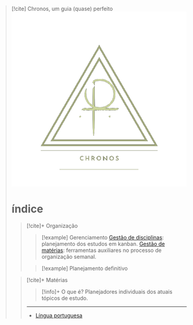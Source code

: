 > [!cite] Chronos, um guia (quase) perfeito
> ![image](.attachments/7ee7c58d19704922bce0028dfe22ad94d047d53c.png) 
> # índice
> > [!cite]+ Organização
> > > [!example] Gerenciamento
> > [Gestão de disciplinas](/Se%C3%A7%C3%B5es%2FOrganiza%C3%A7%C3%A3o/Gest%C3%A3o%20de%20disciplinas.kanban.md): planejamento dos estudos em kanban.
> > [Gestão de matérias](/Se%C3%A7%C3%B5es%2FOrganiza%C3%A7%C3%A3o/Organiza%C3%A7%C3%A3o%20de%20mat%C3%A9rias.md): ferramentas auxiliares no processo de organização semanal.
> > 
> > > [!example] Planejamento definitivo
> > > 
>  
> > [!cite]+ Matérias
> > > [!info]+ O que é?
> > > Planejadores individuais dos atuais tópicos de estudo.
> > ---
> > - [Língua portuguesa](/Se%C3%A7%C3%B5es%2FDisciplinas%2FLinguagens%2FL%C3%ADngua%20Portuguesa/Kanban%20-%20L%C3%ADngua%20portuguesa.kanban.md)

